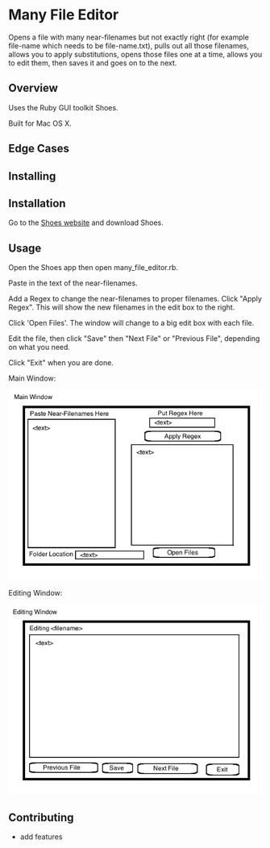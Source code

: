 
# Many File Editor

Opens a file with many near-filenames but not exactly right (for example file-name which needs to be file-name.txt), pulls out all those filenames, allows you to apply substitutions, opens those files one at a time, allows you to edit them, then saves it and goes on to the next.

## Overview

Uses the Ruby GUI toolkit Shoes.

Built for Mac OS X.

## Edge Cases

## Installing

## Installation

Go to the [Shoes website](http://shoesrb.com/downloads.html) and download Shoes.

## Usage

Open the Shoes app then open many_file_editor.rb.

Paste in the text of the near-filenames.

Add a Regex to change the near-filenames to proper filenames. Click "Apply Regex". This will show the new filenames in the edit box to the right.

Click 'Open Files'. The window will change to a big edit box with each file.

Edit the file, then click "Save" then "Next File" or "Previous File", depending on what you need.

Click "Exit" when you are done.

Main Window:

![main_window](./main_window.png?raw=true)

Editing Window:

![editing_window](./editing_window.png?raw=true)

## Contributing

 - add features
